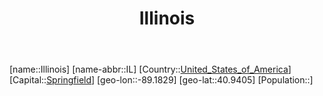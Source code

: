 ﻿---
title: "Illinois"
location: [40.9405,-89.1829]
type: State
tags:
- geo/State


SpocWebEntityId: 36040
isDeleted: false
confidential: public

---
[name::Illinois]
[name-abbr::IL]
[Country::[United_States_of_America](North-America/United_States_of_America.md)]
[Capital::[Springfield](North-America/United_States_of_America/Illinois/Springfield.md)]
[geo-lon::-89.1829]
[geo-lat::40.9405]
[Population::]

